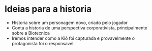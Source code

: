 # Ideias para a historia

* Historia sobre um personagem novo, criado pelo jogador
* Conta a historia de uma perspectiva corporativista, principalmente sobre a Biotecnica
* Iremos intender como a Kiô foi capturada e provavelmente o protagonista foi o responsavel
